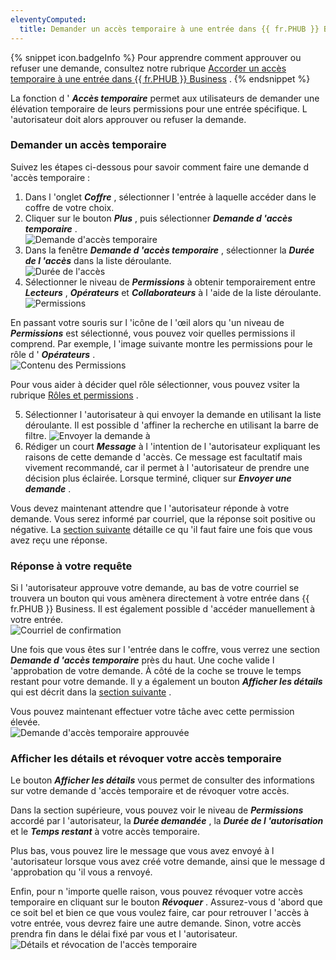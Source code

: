 ```yaml
---
eleventyComputed:
  title: Demander un accès temporaire à une entrée dans {{ fr.PHUB }} Business
---
```

{% snippet icon.badgeInfo %} 
Pour apprendre comment approuver ou refuser une demande, consultez notre rubrique [Accorder un accès temporaire à une entrée dans {{ fr.PHUB }} Business](/fr/hub/web-interface/hub-overview/temporary-access-hub-business/grant-temporary-access-to-an-entry/) . 
{% endsnippet %}
 
La fonction d ' ***Accès temporaire*** permet aux utilisateurs de demander une élévation temporaire de leurs permissions pour une entrée spécifique. L 'autorisateur doit alors approuver ou refuser la demande. 

### Demander un accès temporaire 

Suivez les étapes ci-dessous pour savoir comment faire une demande d 'accès temporaire :  

1. Dans l 'onglet ***Coffre*** , sélectionner l 'entrée à laquelle accéder dans le coffre de votre choix. 
1. Cliquer sur le bouton ***Plus*** , puis sélectionner ***Demande d 'accès temporaire*** .  
![Demande d'accès temporaire](/img/fr/hub/Hub2132.png) 
1. Dans la fenêtre ***Demande d 'accès temporaire*** , sélectionner la ***Durée de l 'accès*** dans la liste déroulante.  
![Durée de l'accès](/img/fr/hub/Hub2133.png) 
1. Sélectionner le niveau de ***Permissions*** à obtenir temporairement entre ***Lecteurs*** , ***Opérateurs*** et ***Collaborateurs*** à l 'aide de la liste déroulante.  
![Permissions](/img/fr/hub/Hub2134.png) 

En passant votre souris sur l 'icône de l 'œil alors qu 'un niveau de ***Permissions*** est sélectionné, vous pouvez voir quelles permissions il comprend. Par exemple, l 'image suivante montre les permissions pour le rôle d ' ***Opérateurs*** .  
![Contenu des Permissions](/img/fr/hub/Hub2135.png) 

Pour vous aider à décider quel rôle sélectionner, vous pouvez vsiter la rubrique [Rôles et permissions](/fr/hub/web-interface/hub-overview/administration/configuration-security/system-permissions/roles-permissions/) .  

5. Sélectionner l 'autorisateur à qui envoyer la demande en utilisant la liste déroulante. Il est possible d 'affiner la recherche en utilisant la barre de filtre. 
![Envoyer la demande à](/img/fr/hub/Hub2136.png) 
1. Rédiger un court ***Message*** à l 'intention de l 'autorisateur expliquant les raisons de cette demande d 'accès. Ce message est facultatif mais vivement recommandé, car il permet à l 'autorisateur de prendre une décision plus éclairée. Lorsque terminé, cliquer sur ***Envoyer une demande*** .  

Vous devez maintenant attendre que l 'autorisateur réponde à votre demande. Vous serez informé par courriel, que la réponse soit positive ou négative. La [section suivante](#réponse-à-votre-requête) détaille ce qu 'il faut faire une fois que vous avez reçu une réponse. 

### Réponse à votre requête 

Si l 'autorisateur approuve votre demande, au bas de votre courriel se trouvera un bouton qui vous amènera directement à votre entrée dans {{ fr.PHUB }} Business. Il est également possible d 'accéder manuellement à votre entrée.  
![Courriel de confirmation](/img/fr/hub/Hub2137.png) 

Une fois que vous êtes sur l 'entrée dans le coffre, vous verrez une section ***Demande d 'accès temporaire*** près du haut. Une coche valide l 'approbation de votre demande. À côté de la coche se trouve le temps restant pour votre demande. Il y a également un bouton ***Afficher les détails*** qui est décrit dans la [section suivante](#afficher-les-détails-et-révoquer-votre-accès-temporaire) .  

Vous pouvez maintenant effectuer votre tâche avec cette permission élevée.  
![Demande d'accès temporaire approuvée](/img/fr/hub/Hub2139.png) 

### Afficher les détails et révoquer votre accès temporaire 

Le bouton ***Afficher les détails*** vous permet de consulter des informations sur votre demande d 'accès temporaire et de révoquer votre accès.  

Dans la section supérieure, vous pouvez voir le niveau de ***Permissions*** accordé par l 'autorisateur, la ***Durée demandée*** , la ***Durée de l 'autorisation*** et le ***Temps restant*** à votre accès temporaire.  

Plus bas, vous pouvez lire le message que vous avez envoyé à l 'autorisateur lorsque vous avez créé votre demande, ainsi que le message d 'approbation qu 'il vous a renvoyé.  

Enfin, pour n 'importe quelle raison, vous pouvez révoquer votre accès temporaire en cliquant sur le bouton ***Révoquer*** . Assurez-vous d 'abord que ce soit bel et bien ce que vous voulez faire, car pour retrouver l 'accès à votre entrée, vous devrez faire une autre demande. Sinon, votre accès prendra fin dans le délai fixé par vous et l 'autorisateur.  
![Détails et révocation de l'accès temporaire](/img/fr/hub/Hub2138.png) 
